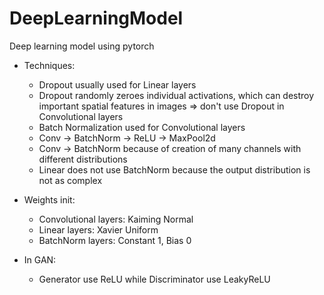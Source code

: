 # DeepLearningModel

Deep learning model using pytorch

- Techniques:
  - Dropout usually used for Linear layers
  - Dropout randomly zeroes individual activations, which can destroy important spatial features in images => don't use Dropout in Convolutional layers
  - Batch Normalization used for Convolutional layers
  - Conv -> BatchNorm -> ReLU -> MaxPool2d
  - Conv -> BatchNorm because of creation of many channels with different distributions
  - Linear does not use BatchNorm because the output distribution is not as complex
- Weights init:
  - Convolutional layers: Kaiming Normal
  - Linear layers: Xavier Uniform
  - BatchNorm layers: Constant 1, Bias 0

- In GAN:
  - Generator use ReLU while Discriminator use LeakyReLU
